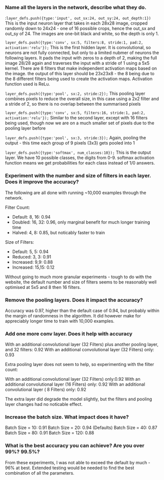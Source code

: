 ### Name all the layers in the network, describe what they do.
:`layer_defs.push({type:'input', out_sx:24, out_sy:24, out_depth:1})`  This is the input neuron layer that takes in each 28x28 image, cropped randomly down to 24x24 - one of 16 possible crops, hence the out_sx and out_sy of 24.  The images are one-bit black and white, so the depth is only 1.

`layer_defs.push({type:'conv', sx:5, filters:8, stride:1, pad:2, activation:'relu'});`
This is the first hidden layer. It is convolutional, so neurons are not fully connected, but only to a limited nubmer of neurons the following layers. It pads the input with zeros to a depth of 2, making the full image 28/28 again and traverses the input with a stride of 1 using a 5x5 kernel. There are 8 filters that make independent activation maps based on the image.  the output of this layer should be 23x23x8 - the 8 being due to the 8 different filters being used to create the activation maps.  Activation function used is ReLu.

`layer_defs.push({type:'pool', sx:2, stride:2});`
This pooling layer combines pixels to reduce the overall size, in this case using a 2x2 filter and a stride of 2, so there is no overlap between the summarised pixels

`layer_defs.push({type:'conv', sx:5, filters:16, stride:1, pad:2, activation:'relu'});`
Similar to the second layer, except with 16 filters being used, though now we are on a much smaller set of pixels due to the pooling layer before

`layer_defs.push({type:'pool', sx:3, stride:3});`
Again, pooling the output - this time each group of 9 pixels (3x3) gets pooled into 1

`layer_defs.push({type:'softmax', num_classes:10});`
This is the output layer.  We have 10 possible classes, the digits from 0-9.  softmax activation function means we get probabilities for each class instead of 1/0 answers.

### Experiment with the number and size of filters in each layer. Does it improve the accuracy?

The following are all done with running ~10,000 examples through the network.

Filter Count:
* Default: 8, 16: 0.94
* Doubled: 16, 32: 0.96, only marginal benefit for much longer training time
* Halved: 4, 8:  0.85, but noticably faster to train

Size of Filters:
* Default: 5, 5: 0.94
* Reduced: 3, 3: 0.91
* Increased: 9,9: 0.88
* Increased: 15,15: 0.12
    
Without going to much more granular experiments - tough to do with the website, the default number and size of filters seems to be reasonably well optimised at 5x5 and 8 then 16 filters.

### Remove the pooling layers. Does it impact the accuracy?
Accuracy was 0.97, higher than the default case of 0.94, but probably within the margin of randomness in the algorithm. It did however make for appreciably longer time to train with 10,000 examples.

### Add one more conv layer. Does it help with accuracy

With an additional convolutional layer (32 Filters) plus another pooling layer, and 32 filters:  0.92 
With an additional convolutional layer (32 Filters) only:  0.93

Extra pooling layer does not seem to help, so experimenting with the filter count: 

With an additional convolutional layer (32 Filters) only:0.92
With an additional convolutional layer (16 Filters) only: 0.92
With an additional convolutional layer ( 8 Filters) only: 0.92

The extra layer did degrade the model slightly, but the filters and pooling layer changes had no noticable effect.



### Increase the batch size. What impact does it have?

Batch Size = 10: 0.91
Batch Size = 20: 0.94 (Defaults)
Batch Size = 40: 0.87
Batch Size = 80: 0.91
Batch Size = 120: 0.88

### What is the best accuracy you can achieve? Are you over 99%? 99.5%?

From these experiments, I was not able to exceed the default by much - 96% at best.  Extended testing would be needed to find the best combination of all the parameters.